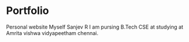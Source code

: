 # Portfolio
 Personal website
 Myself Sanjev R
 I am pursing B.Tech CSE at studying at Amrita vishwa vidyapeetham chennai.
